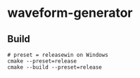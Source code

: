 # waveform-generator

## Build

    # preset = releasewin on Windows
    cmake --preset=release
    cmake --build --preset=release
